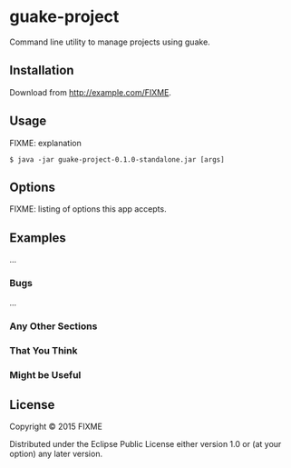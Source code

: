 # guake-project

Command line utility to manage projects using guake.


## Installation

Download from http://example.com/FIXME.

## Usage

FIXME: explanation

    $ java -jar guake-project-0.1.0-standalone.jar [args]

## Options

FIXME: listing of options this app accepts.

## Examples

...

### Bugs

...

### Any Other Sections
### That You Think
### Might be Useful

## License

Copyright © 2015 FIXME

Distributed under the Eclipse Public License either version 1.0 or (at
your option) any later version.
